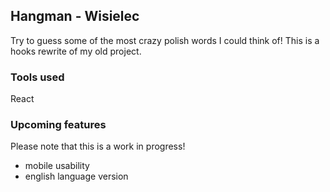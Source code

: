 ## Hangman - Wisielec

Try to guess some of the most crazy polish words I could think of!
This is a hooks rewrite of my old project.

### Tools used
React

### Upcoming features
Please note that this is a work in progress! 
* mobile usability
* english language version
